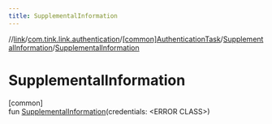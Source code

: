 ```yaml
---
title: SupplementalInformation
---
```

//[link](../../../../index.html)/[com.tink.link.authentication](../../index.html)/[[common]AuthenticationTask](../index.html)/[SupplementalInformation](index.html)/[SupplementalInformation](-supplemental-information.html)



# SupplementalInformation



[common]\
fun [SupplementalInformation](-supplemental-information.html)(credentials: &lt;ERROR CLASS&gt;)




